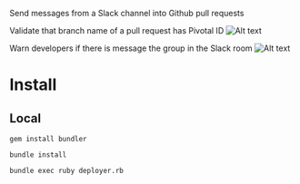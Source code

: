
Send messages from a Slack channel into Github pull requests

Validate that branch name of a pull request has Pivotal ID
![Alt text](https://monosnap.com/file/jGbqtewAMsYC7xTe5XmN8jgJ17CWOg.png)

Warn developers if there is message the group in the Slack room
![Alt text](https://monosnap.com/file/YrPXgXfSVWhtasbrgUxyz5UAdHx39e.png)

# Install

## Local

```
gem install bundler

bundle install
```

```
bundle exec ruby deployer.rb

```
